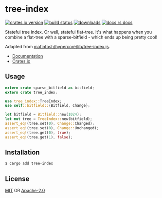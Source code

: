 # tree-index
[![crates.io version][1]][2] [![build status][3]][4]
[![downloads][5]][6] [![docs.rs docs][7]][8]

Stateful tree index. Or well, stateful flat-tree. It's what happens when you
combine a flat-tree with a sparse-bitfield - which ends up being pretty cool!

Adapted from
[mafintosh/hypercore/lib/tree-index.js](https://github.com/mafintosh/hypercore/blob/master/lib/tree-index.js).

- [Documentation][8]
- [Crates.io][2]

## Usage
```rust
extern crate sparse_bitfield as bitfield;
extern crate tree_index;

use tree_index::TreeIndex;
use self::bitfield::{Bitfield, Change};

let bitfield = Bitfield::new(1024);
let mut tree = TreeIndex::new(bitfield);
assert_eq!(tree.set(0), Change::Changed);
assert_eq!(tree.set(0), Change::Unchanged);
assert_eq!(tree.get(0), true);
assert_eq!(tree.get(1), false);
```

## Installation
```sh
$ cargo add tree-index
```

## License
[MIT](./LICENSE-MIT) OR [Apache-2.0](./LICENSE-APACHE)

[1]: https://img.shields.io/crates/v/tree-index.svg?style=flat-square
[2]: https://crates.io/crates/tree-index
[3]: https://img.shields.io/travis/datrs/tree-index.svg?style=flat-square
[4]: https://travis-ci.org/datrs/tree-index
[5]: https://img.shields.io/crates/d/tree-index.svg?style=flat-square
[6]: https://crates.io/crates/tree-index
[7]: https://docs.rs/tree-index/badge.svg
[8]: https://docs.rs/tree-index

